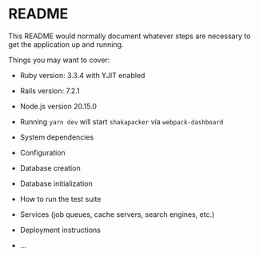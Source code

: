 # README

This README would normally document whatever steps are necessary to get the
application up and running.

Things you may want to cover:

* Ruby version: 3.3.4 with YJIT enabled

* Rails version: 7.2.1

* Node.js version 20.15.0

* Running `yarn dev` will start `shakapacker` via `webpack-dashboard`

* System dependencies

* Configuration

* Database creation

* Database initialization

* How to run the test suite

* Services (job queues, cache servers, search engines, etc.)

* Deployment instructions

* ...
